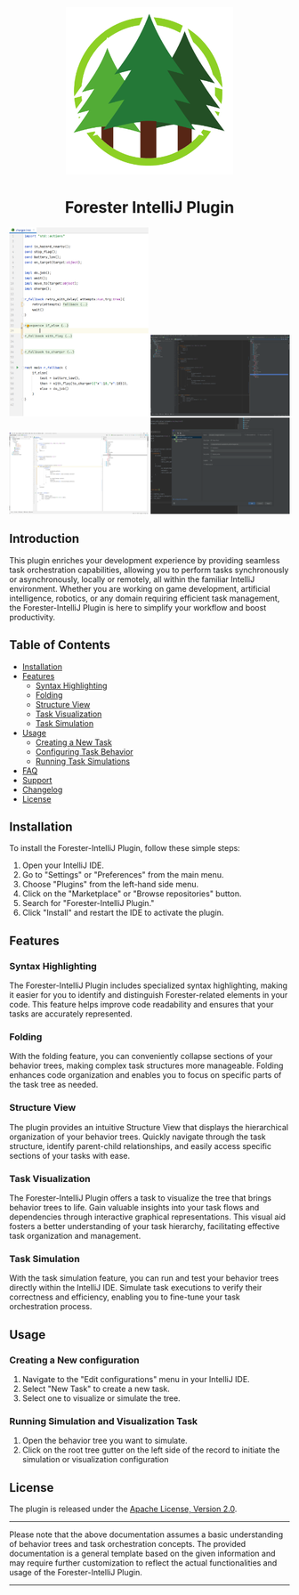 <p align="center">
    <img width="300" alt="Logo" src="pic/logo.png">
</p>
<h1 align="center">Forester IntelliJ Plugin</h1>


<p>
  <img width="250" alt="" src="pic/folding_l.png">
  <img width="250" alt="" src="pic/syntax_d.png">
  <img width="250" alt="" src="pic/syntax_l.png">
  <img width="250" alt="" src="pic/run_cfg_d.png">
</p>


## Introduction

<!-- Plugin description -->
This plugin enriches your development experience by providing seamless task orchestration capabilities,
allowing you to perform tasks synchronously or asynchronously,
locally or remotely, all within the familiar IntelliJ environment.
Whether you are working on game development, artificial intelligence, robotics, or any domain requiring efficient task management,
the Forester-IntelliJ Plugin is here to simplify your workflow and boost productivity.
<!-- Plugin description end -->

## Table of Contents

- [Installation](#installation)
- [Features](#features)
  - [Syntax Highlighting](#syntax-highlighting)
  - [Folding](#folding)
  - [Structure View](#structure-view)
  - [Task Visualization](#task-visualization)
  - [Task Simulation](#task-simulation)
- [Usage](#usage)
  - [Creating a New Task](#creating-a-new-task)
  - [Configuring Task Behavior](#configuring-task-behavior)
  - [Running Task Simulations](#running-task-simulations)
- [FAQ](#faq)
- [Support](#support)
- [Changelog](#changelog)
- [License](#license)

## Installation

To install the Forester-IntelliJ Plugin, follow these simple steps:

1. Open your IntelliJ IDE.
2. Go to "Settings" or "Preferences" from the main menu.
3. Choose "Plugins" from the left-hand side menu.
4. Click on the "Marketplace" or "Browse repositories" button.
5. Search for "Forester-IntelliJ Plugin."
6. Click "Install" and restart the IDE to activate the plugin.

## Features

### Syntax Highlighting

The Forester-IntelliJ Plugin includes specialized syntax highlighting, making it easier for you to identify and distinguish Forester-related elements in your code. 
This feature helps improve code readability and ensures that your tasks are accurately represented.

### Folding

With the folding feature, you can conveniently collapse sections of your behavior trees, making complex task structures more manageable. 
Folding enhances code organization and enables you to focus on specific parts of the task tree as needed.

### Structure View

The plugin provides an intuitive Structure View that displays the hierarchical organization of your behavior trees. 
Quickly navigate through the task structure, identify parent-child relationships, and easily access specific sections of your tasks with ease.

### Task Visualization

The Forester-IntelliJ Plugin offers a task to visualize the tree that brings behavior trees to life. 
Gain valuable insights into your task flows and dependencies through interactive graphical representations. 
This visual aid fosters a better understanding of your task hierarchy, facilitating effective task organization and management.

### Task Simulation

With the task simulation feature, you can run and test your behavior trees directly within the IntelliJ IDE. 
Simulate task executions to verify their correctness and efficiency, enabling you to fine-tune your task orchestration process.

## Usage

### Creating a New configuration

1. Navigate to the "Edit configurations" menu in your IntelliJ IDE.
2. Select "New Task" to create a new task.
3. Select one to visualize or simulate the tree.

### Running Simulation and Visualization Task

1. Open the behavior tree you want to simulate.
2. Click on the root tree gutter on the left side of the record to initiate the simulation or visualization configuration

## License

The plugin is released under the [Apache License, Version 2.0](LICENSE).

---

Please note that the above documentation assumes a basic understanding of behavior trees and task orchestration concepts. 
The provided documentation is a general template based on the given information and may require further customization 
to reflect the actual functionalities and usage of the Forester-IntelliJ Plugin.

---

<script src="https://plugins.jetbrains.com/assets/scripts/mp-widget.js"></script>
<script>
  MarketplaceWidget.setupMarketplaceWidget('card', 22387, "forester");
</script>